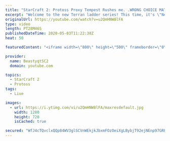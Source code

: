 ```yaml
---
title: "StarCraft 2: Protoss Proxy Tempest Rushes me. .WRONG CHOICE MATE!"
excerpt: "Welcome to the new Terran ladder series! This time, it's \"Never Attack to Grandmaster!\" In this challenge, I play as Terran on the EU ladder, and in every game I'm not allowed to attack with any units except for using Ghosts. I'm allowed to make any army units for defending, as long as I don't attack"
originalUrl: https://youtube.com/watch?v=u2QmHNW8lFA
type: video
length: PT28M46S
publishedDateTime: 2020-05-03T11:22:38Z
heat: 50

featuredContent: "<iframe width=\"800\" height=\"500\" frameborder=\"0\" src=\"https://www.youtube.com/embed/u2QmHNW8lFA\" allow=\"accelerometer; autoplay; encrypted-media; gyroscope; picture-in-picture\" allowfullscreen></iframe>"

provider:
  name: BeastyqtSC2
  domain: youtube.com

topics:
  - StarCraft 2
  - Protoss
tags:
  - Live

images:
  - url: https://i.ytimg.com/vi/u2QmHNW8lFA/maxresdefault.jpg
    width: 1280
    height: 720
    isCached: true

secured: "WfJ4cTQvclxQQp84WV3glSCVnWEkjkJbxmFOzOeiXgLBybjT92ejNEnp97GRP7SftSW2QXrlAKir6Px9FpY1v72LWb8Bm0mx8KSiN/aiqcrb7mV3zZqzvoxL2fOOd3lXQWfI/VYiaGk+XXudGR7oxfBE5XJu7jorX01QtbZ25h8hLmV5DPuWk71xzHEc6oljGgE8WSH5loCfT8odMe8D2vK8gYPcyUi4AVWuRivIwZh7l7gqdfP+IEMZknnEHIb/SjVSE4sFOKCRBwY/W+mY5iMDNbVeoBBeVRSZBPYmDBtOcKwhtjjNnxIF8DS2UJYYEDj0J1CbVRUre0VFGV3qazVu5TTZ6QjM1A6uqp78B5oOkxjBzIHk0XZ3Uw4DHgIxzpFC7izmzyUxa5xJOvC1ITDV+w6qPp4Ws7Vyj9rMjuk=;kWG0A9TRGH5+GYECKawKPQ=="
---
```



